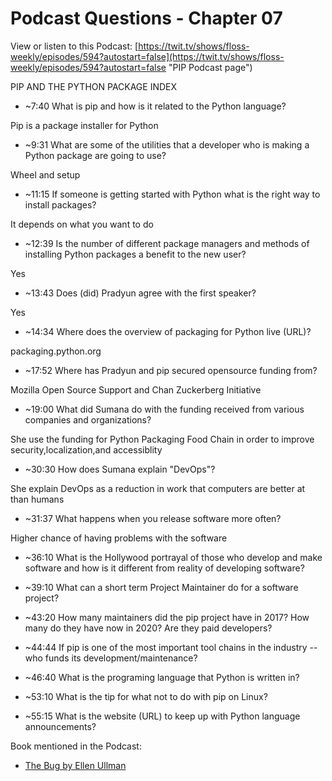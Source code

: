 # Podcast Questions - Chapter 07

View or listen to this Podcast: [https://twit.tv/shows/floss-weekly/episodes/594?autostart=false](https://twit.tv/shows/floss-weekly/episodes/594?autostart=false "PIP Podcast page")

PIP AND THE PYTHON PACKAGE INDEX

* ~7:40 What is pip and how is it related to the Python language?

Pip is a package installer for Python

* ~9:31 What are some of the utilities that a developer who is making a Python package are going to use?

Wheel and setup

* ~11:15 If someone is getting started with Python what is the right way to install packages?

It depends on what you want to do

* ~12:39 Is the number of different package managers and methods of installing Python packages a benefit to the new user?

Yes

* ~13:43 Does (did) Pradyun agree with the first speaker?

Yes

* ~14:34 Where does the overview of packaging for Python live (URL)?

packaging.python.org

* ~17:52 Where has Pradyun and pip secured opensource funding from?

 Mozilla Open Source Support and Chan Zuckerberg Initiative

* ~19:00 What did Sumana do with the funding received from various companies and organizations?

She use the funding for Python Packaging Food Chain in order to improve security,localization,and accessiblity

* ~30:30 How does Sumana explain "DevOps"?

She explain DevOps as a reduction in work that computers are better at than humans

* ~31:37 What happens when you release software more often?

Higher chance of having problems with the software

* ~36:10 What is the Hollywood portrayal of those who develop and make software and how is it different from reality of developing software?



* ~39:10 What can a short term Project Maintainer do for a software project?



* ~43:20 How many maintainers did the pip project have in 2017? How many do they have now in 2020? Are they paid developers?



* ~44:44 If pip is one of the most important tool chains in the industry -- who funds its development/maintenance?



* ~46:40 What is the programing language that Python is written in?



* ~53:10 What is the tip for what not to do with pip on Linux?



* ~55:15 What is the website (URL) to keep up with Python language announcements?



Book mentioned in the Podcast:

* [The Bug by Ellen Ullman](https://www.amazon.com/dp/B00AZ181TQ/ref=dp-kindle-redirect?_encoding=UTF8&btkr=1 "The Bug by Ellen Ullman book purchase website")
